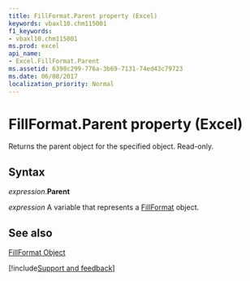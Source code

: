 ```yaml
---
title: FillFormat.Parent property (Excel)
keywords: vbaxl10.chm115001
f1_keywords:
- vbaxl10.chm115001
ms.prod: excel
api_name:
- Excel.FillFormat.Parent
ms.assetid: 6398c299-776a-3b69-7131-74ed43c79723
ms.date: 06/08/2017
localization_priority: Normal
---
```



# FillFormat.Parent property (Excel)

Returns the parent object for the specified object. Read-only.


## Syntax

_expression_.**Parent**

_expression_ A variable that represents a [FillFormat](Excel.FillFormat.md) object.


## See also


[FillFormat Object](Excel.FillFormat.md)

[!include[Support and feedback](~/includes/feedback-boilerplate.md)]